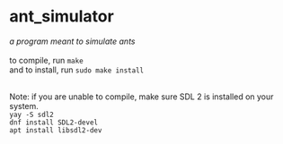 # ant_simulator
*a program meant to simulate ants <br><br>*
to compile, run ```make``` <br>
and to install, run ```sudo make install```
<br><br>

Note: if you are unable to compile, make sure SDL 2 is installed on your system. <br>
```yay -S sdl2``` <br>
```dnf install SDL2-devel``` <br>
```apt install libsdl2-dev``` <br>
